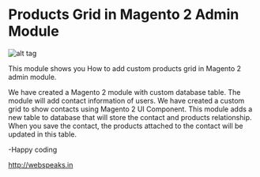 # Products Grid in Magento 2 Admin Module

![alt tag](http://assets.webspeaks.in/content/uploads/2016/05/Magento2-admin-module-1024x501.png)

This module shows you How to add custom products grid in Magento 2 admin module.

We have created a Magento 2 module with custom database table. The module will add contact information of users. We have created a custom grid to show contacts using Magento 2 UI Component.
This module adds a new table to database that will store the contact and products relationship. When you save the contact, the products attached to the contact will be updated in this table.

-Happy coding

http://webspeaks.in
